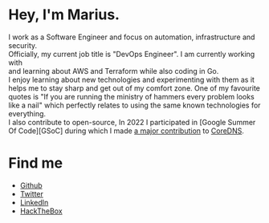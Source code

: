 # Hey, I'm Marius.

I work as a Software Engineer and focus on automation, infrastructure and security.\
Officially, my current job title is "DevOps Engineer". I am currently working with\
and learning about AWS and Terraform while also coding in Go. \
I enjoy learning about new technologies and experimenting with them as it helps me 
to stay sharp and get out of my comfort zone. One of my favourite quotes is "If you are
running the ministry of hammers every problem looks like a nail" which perfectly relates to
using the same known technologies for everything.\
I also contribute to open-source, In 2022 I participated in [Google Summer Of Code][GSoC] during
which I made [a major contribution][blog] to [CoreDNS][coredns].




# Find me

* [Github][Github]
* [Twitter][Twitter]
* [LinkedIn][linkedIn]
* [HackTheBox][HTB]

[Github]: https://github.com/mariuskimmina
[Twitter]: https://twitter.com/MariusKimmina
[LinkedIn]: https://www.linkedin.com/in/marius-kimmina/
[HTB]: https://app.hackthebox.com/profile/36525
[coredns]: https://github.com/coredns/coredns
[blog]: https://mariuskimmina.com/blog/2022-06-05-automated_certificate_management_in_coredns/

